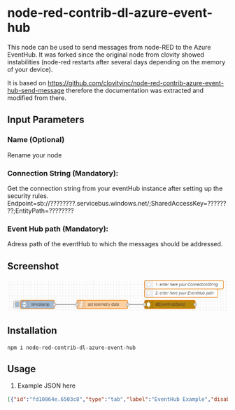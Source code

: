 # node-red-contrib-dl-azure-event-hub
This node can be used to send messages from node-RED to the Azure EventHub. It was forked since the original node from clovity showed instabilities (node-red restarts after several days depending on the memory of your device).

It is based on https://github.com/clovityinc/node-red-contrib-azure-event-hub-send-message therefore the documentation was extracted and modified from there.

## Input Parameters

### Name (Optional)
Rename your node

### Connection String (Mandatory):
Get the connection string from your eventHub instance after setting up the security rules.
Endpoint=sb://????????.servicebus.windows.net/;SharedAccessKey=????????;EntityPath=????????

### Event Hub path (Mandatory):
Adress path of the eventHub to which the messages should be addressed.

## Screenshot
![Alt text](/images/dlEventHubSend.JPG?raw=true "Example flow")

## Installation
```
npm i node-red-contrib-dl-azure-event-hub
```

## Usage
1. Example JSON here
```JSON
[{"id":"fd10864e.6503c8","type":"tab","label":"EventHub Example","disabled":false,"info":""},{"id":"9f719c.4f639e68","type":"inject","z":"fd10864e.6503c8","name":"","topic":"","payload":"","payloadType":"date","repeat":"","crontab":"","once":false,"onceDelay":0.1,"x":350,"y":280,"wires":[["7604c298.e6856c"]]},{"id":"7604c298.e6856c","type":"function","z":"fd10864e.6503c8","name":"set telemetry data","func":"let tem = 20;   //°C \nlet pre = 1013; //hPa\nlet en = 3120;  //Wh\n\n// Everything inside the 'payload' field will be transfered to the eventHub\nmsg.payload = {\n    'data' : {\n        'temperature' : tem,\n        'pressure': pre,\n        'energy': en\n    }\n};\nreturn msg;","outputs":1,"noerr":0,"x":580,"y":280,"wires":[["54dc0045.3a342"]]},{"id":"54dc0045.3a342","type":"dlEventHubSend","z":"fd10864e.6503c8","name":"dlEventHubSend","x":820,"y":280,"wires":[[]]},{"id":"ed848e5c.968d1","type":"comment","z":"fd10864e.6503c8","name":"1. enter here your ConnectionString","info":"","x":870,"y":210,"wires":[]},{"id":"29765d3.f21a5a2","type":"comment","z":"fd10864e.6503c8","name":"2. enter here your EventHub path","info":"","x":860,"y":240,"wires":[]}]
```
